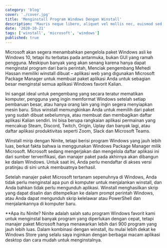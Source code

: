 ```yaml
---
category: 'blog'
cover: './cover.jpg'
title: 'Menginstall Program Windows Dengan Winstall'
description: 'Mauris neque libero, aliquet vel mollis nec, euismod sed tellus. Mauris convallis dictum elit id volutpat.'
date: '2020-10-21'
tags: ['winstall', 'microsoft', 'windows']
published: true
---
```


Microsoft akan segera menambahkan pengelola paket Windows asli ke Windows 10, tetapi itu terbatas pada antarmuka, bukan GUI yang ramah pengguna. Meskipun banyak yang akan senang karena hanya dapat menginstal program dari baris perintah, Menciak pengembang Mehedi Hassan memiliki winstall dibuat – aplikasi web yang digunakan Microsoft Package Manager untuk membuat paket aplikasi Anda untuk sebagian besar menginstal semua aplikasi Windows favorit Kalian.

Ini sangat ideal untuk pengembang yang secara teratur mematikan komputer, pengguna yang ingin memformat Windows setelah setiap pembaruan besar, atau hanya orang lain yang ingin segera menyiapkan mesin baru. Situs winstall memungkinkan Anda untuk memilih dari paket yang sudah dibuat sebelumnya, atau membuat dan membagikan daftar aplikasi Kalian sendiri. Ini bisa berupa rangkaian aplikasi permainan yang mencakup Steam, Discord, Twitch, Origin, Uplay dan banyak lagi, atau daftar aplikasi produktivitas seperti Zoom, Slack dan Microsoft Teams.

Winstall mirip dengan Ninite, tetapi berisi program Windows yang jauh lebih luas, berkat fakta bahwa ia menggunakan Windows Package Manager milik Microsoft. Microsoft sedang mengerjakan dan mengelola daftar aplikasi ini dari sumber terverifikasi, dan manajer paket pada akhirnya akan dibangun ke dalam Windows. Untuk saat ini, Anda perlu mendaftar di akses versi pratinjau di sini untuk membuatnya berhasil.

Setelah manajer paket Microsoft tertanam sepenuhnya di Windows, Anda tidak perlu menginstal apa pun di komputer untuk menjalankan winstall, dan Anda bahkan tidak perlu mengunduh aplikasi. Winstall menghasilkan skrip yang dapat disalin dan ditempelkan ke dalam prompt perintah Windows, atau Anda dapat mengunduh skrip kelelawar atau PowerShell dan menjalankannya di komputer baru.

**Apa itu Ninite?
Ninite adalah salah satu program Windows favorit kami untuk menginstal banyak program yang diperlukan dengan cepat, tetapi manajer paket Microsoft hanya menawarkan lebih dari 900 program yang jauh lebih luas. Dalam kombinasi dengan winstall, itu mulai lebih dekat ke Windows Store yang selalu saya inginkan dengan berbagai macam aplikasi desktop dan cara mudah untuk menginstalnya.

